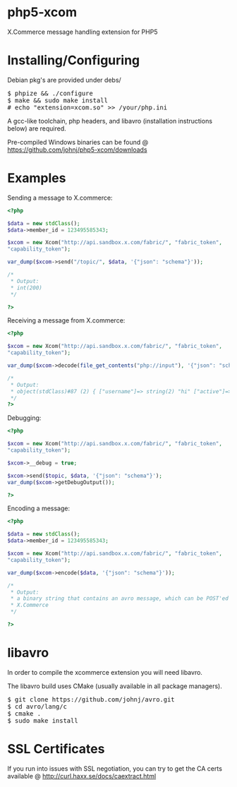 php5-xcom
=========

X.Commerce message handling extension for PHP5

Installing/Configuring
======================

Debian pkg's are provided under debs/

<pre>
$ phpize && ./configure
$ make && sudo make install
# echo "extension=xcom.so" >> /your/php.ini
</pre>

A gcc-like toolchain, php headers, and libavro (installation instructions below) are required.

Pre-compiled Windows binaries can be found @ https://github.com/johnj/php5-xcom/downloads

Examples
========
Sending a message to X.commerce:
```php
<?php

$data = new stdClass();
$data->member_id = 123495585343;

$xcom = new Xcom("http://api.sandbox.x.com/fabric/", "fabric_token",
"capability_token");

var_dump($xcom->send("/topic/", $data, '{"json": "schema"}'));

/*
 * Output:
 * int(200)
 */

?>
```

Receiving a message from X.commerce:
```php
<?php

$xcom = new Xcom("http://api.sandbox.x.com/fabric/", "fabric_token",
"capability_token");

var_dump($xcom->decode(file_get_contents("php://input"), '{"json": "schema"}'));

/*
 * Output:
 * object(stdClass)#87 (2) { ["username"]=> string(2) "hi" ["active"]=> int(38347473) }
 */
?>
```
Debugging:
```php
<?php

$xcom = new Xcom("http://api.sandbox.x.com/fabric/", "fabric_token",
"capability_token");

$xcom->__debug = true;

$xcom->send($topic, $data, '{"json": "schema"}');
var_dump($xcom->getDebugOutput());

?>
```

Encoding a message:
```php
<?php

$data = new stdClass();
$data->member_id = 123495585343;

$xcom = new Xcom("http://api.sandbox.x.com/fabric/", "fabric_token",
"capability_token");

var_dump($xcom->encode($data, '{"json": "schema"}'));

/*
 * Output:
 * a binary string that contains an avro message, which can be POST'ed to
 * X.Commerce
 */

?>
```

libavro
========
In order to compile the xcommerce extension you will need libavro.

The libavro build uses CMake (usually available in all package managers).

<pre>
$ git clone https://github.com/johnj/avro.git
$ cd avro/lang/c
$ cmake .
$ sudo make install
</pre>

SSL Certificates
================
If you run into issues with SSL negotiation, you can try to get the CA certs available
@ http://curl.haxx.se/docs/caextract.html
